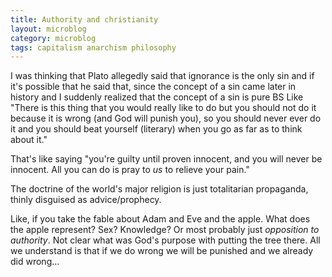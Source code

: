 ```yaml
---
title: Authority and christianity
layout: microblog
category: microblog
tags: capitalism anarchism philosophy
---
```


I was thinking that Plato allegedly said that ignorance is the only sin and if it's possible that he said that, since the concept of a sin came later in history and I suddenly realized that the concept of a sin is pure BS Like "There is this thing that you would really like to do but you should not do it because it is wrong (and God will punish you), so you should never ever do it and you should beat yourself (literary) when you go as far as to think about it."

That's like saying "you're guilty until proven innocent, and you will never be innocent. All you can do is pray to *us* to relieve your pain." 

The doctrine of the world's major religion is just totalitarian propaganda, thinly disguised as advice/prophecy.

Like, if you take the fable about Adam and Eve and the apple. What does the apple represent? Sex? Knowledge? Or most probably just *opposition to authority*. Not clear what was God's purpose with putting the tree there. All we understand is that if we do wrong we will be punished and we already did wrong...

